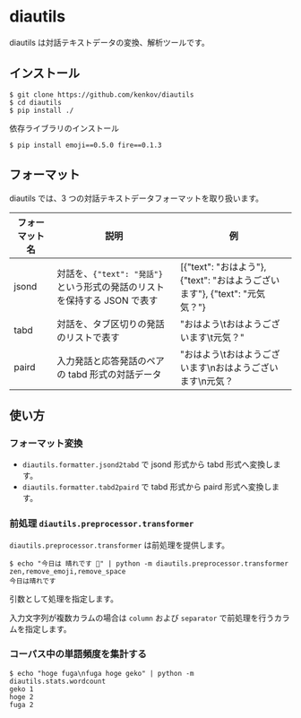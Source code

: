 # diautils

diautils は対話テキストデータの変換、解析ツールです。

## インストール

    $ git clone https://github.com/kenkov/diautils
    $ cd diautils
    $ pip install ./

依存ライブラリのインストール

    $ pip install emoji==0.5.0 fire==0.1.3

## フォーマット

diautils では、3 つの対話テキストデータフォーマットを取り扱います。

| フォーマット名 | 説明 | 例 |
| --- | --- | --- |
| jsond | 対話を、`{"text": "発話"}` という形式の発話のリストを保持する JSON で表す | [{"text": "おはよう"}, {"text": "おはようございます"}, {"text": "元気気？"} |
| tabd | 対話を、タブ区切りの発話のリストで表す | "おはよう\tおはようございます\t元気？" |
| paird | 入力発話と応答発話のペアの tabd 形式の対話データ | "おはよう\tおはようございます\nおはようございます\n元気？ |

## 使い方

### フォーマット変換

- `diautils.formatter.jsond2tabd` で jsond 形式から tabd 形式へ変換します。
- `diautils.formatter.tabd2paird` で tabd 形式から paird 形式へ変換します。

### 前処理 `diautils.preprocessor.transformer`

`diautils.preprocessor.transformer` は前処理を提供します。

    $ echo "今日は 晴れです 🤤" | python -m diautils.preprocessor.transformer zen,remove_emoji,remove_space
    今日は晴れです

引数として処理を指定します。

入力文字列が複数カラムの場合は `column` および `separator` で前処理を行うカラムを指定します。

### コーパス中の単語頻度を集計する

    $ echo "hoge fuga\nfuga hoge geko" | python -m diautils.stats.wordcount
    geko 1
    hoge 2
    fuga 2
